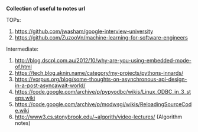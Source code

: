 **Collection of useful to notes url**

TOPs:

1. https://github.com/jwasham/google-interview-university
2. https://github.com/ZuzooVn/machine-learning-for-software-engineers


Intermediate:

1. http://blog.dscpl.com.au/2012/10/why-are-you-using-embedded-mode-of.html
2. https://tech.blog.aknin.name/category/my-projects/pythons-innards/
3. https://vorpus.org/blog/some-thoughts-on-asynchronous-api-design-in-a-post-asyncawait-world/
4. https://code.google.com/archive/p/pypyodbc/wikis/Linux_ODBC_in_3_steps.wiki
5. https://code.google.com/archive/p/modwsgi/wikis/ReloadingSourceCode.wiki
6. http://www3.cs.stonybrook.edu/~algorith/video-lectures/  (Algorithm notes)


